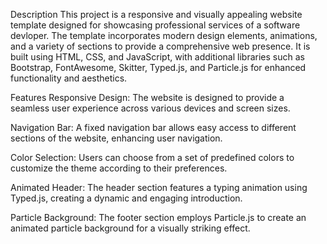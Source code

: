 Description
This project is a responsive and visually appealing website template designed for showcasing professional services of a software devloper.
The template incorporates modern design elements, animations, and a variety of sections to provide a comprehensive web presence.
It is built using HTML, CSS, and JavaScript, with additional libraries such as Bootstrap, FontAwesome, Skitter, Typed.js, and Particle.js for enhanced functionality and aesthetics.

Features
Responsive Design: The website is designed to provide a seamless user experience across various devices and screen sizes.

Navigation Bar: A fixed navigation bar allows easy access to different sections of the website, enhancing user navigation.

Color Selection: Users can choose from a set of predefined colors to customize the theme according to their preferences.

Animated Header: The header section features a typing animation using Typed.js, creating a dynamic and engaging introduction.

Particle Background: The footer section employs Particle.js to create an animated particle background for a visually striking effect.
